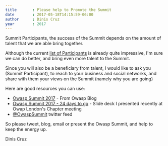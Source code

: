 ```yaml
---
title       : Please help to Promote the Summit
date        : 2017-05-18T14:15:59-06:00
author      : Dinis Cruz
year		: 2017
---
```


Summit Participants, the success of the Summit depends on the amount of talent that we are able bring together.

Although the current [list of Participants](http://owaspsummit.org/website/participants.html) is already quite impressive, I'm sure we can do better, and bring even more talent to the Summit.

Since you will also be a beneficiary from talent, I would like to ask you (Summit Participant), to reach to your business and social networks, and share with them your views on the Summit (namely why you are going)

Here are good resources you can use:

 - [Owasp Summit 2017](https://owasp.blogspot.co.uk) - From Owasp Blog
 - [Owasp Summit 2017 - 24 days to go](https://www.slideshare.net/DinisCruz/owasp-summit-2017-24-days-to-go) - Slide deck I presented recently at Owap London's Chapter meeting
 - [@OwaspSummit](https://twitter.com/owaspsummit) twitter feed

So please tweet, blog, email or present the Owasp Summit, and help to keep the energy up.

Dinis Cruz
